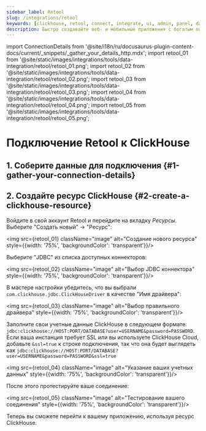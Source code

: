 ```yaml
---
sidebar_label: Retool
slug: /integrations/retool
keywords: [clickhouse, retool, connect, integrate, ui, admin, panel, dashboard, nocode, no-code]
description: Быстро создавайте веб- и мобильные приложения с богатым пользовательским интерфейсом, автоматизируйте сложные задачи и интегрируйте ИИ — все на основе ваших данных.
---
```

import ConnectionDetails from '@site/i18n/ru/docusaurus-plugin-content-docs/current/_snippets/_gather_your_details_http.mdx';
import retool_01 from '@site/static/images/integrations/tools/data-integration/retool/retool_01.png';
import retool_02 from '@site/static/images/integrations/tools/data-integration/retool/retool_02.png';
import retool_03 from '@site/static/images/integrations/tools/data-integration/retool/retool_03.png';
import retool_04 from '@site/static/images/integrations/tools/data-integration/retool/retool_04.png';
import retool_05 from '@site/static/images/integrations/tools/data-integration/retool/retool_05.png';


# Подключение Retool к ClickHouse

## 1. Соберите данные для подключения {#1-gather-your-connection-details}
<ConnectionDetails />

## 2. Создайте ресурс ClickHouse {#2-create-a-clickhouse-resource}

Войдите в свой аккаунт Retool и перейдите на вкладку _Ресурсы_. Выберите "Создать новый" -> "Ресурс":

<img src={retool_01} className="image" alt="Создание нового ресурса" style={{width: '75%', 'backgroundColor': 'transparent'}}/>
<br/>

Выберите "JDBC" из списка доступных коннекторов:

<img src={retool_02} className="image" alt="Выбор JDBC коннектора" style={{width: '75%', 'backgroundColor': 'transparent'}}/>
<br/>

В мастере настройки убедитесь, что вы выбрали `com.clickhouse.jdbc.ClickHouseDriver` в качестве "Имя драйвера":

<img src={retool_03} className="image" alt="Выбор правильного драйвера" style={{width: '75%', 'backgroundColor': 'transparent'}}/>
<br/>

Заполните свои учетные данные ClickHouse в следующем формате: `jdbc:clickhouse://HOST:PORT/DATABASE?user=USERNAME&password=PASSWORD`. 
Если ваша инстанция требует SSL или вы используете ClickHouse Cloud, добавьте `&ssl=true` к строке подключения, так что она будет выглядеть как `jdbc:clickhouse://HOST:PORT/DATABASE?user=USERNAME&password=PASSWORD&ssl=true`

<img src={retool_04} className="image" alt="Указание ваших учетных данных" style={{width: '75%', 'backgroundColor': 'transparent'}}/>
<br/>

После этого протестируйте ваше соединение:

<img src={retool_05} className="image" alt="Тестирование вашего соединения" style={{width: '75%', 'backgroundColor': 'transparent'}}/>
<br/>

Теперь вы сможете перейти к вашему приложению, используя ресурс ClickHouse.
